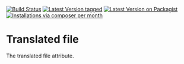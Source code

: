 [![Build Status](https://travis-ci.org/MetaModels/attribute_translatedfile.svg)](https://travis-ci.org/MetaModels/attribute_translatedfile)
[![Latest Version tagged](http://img.shields.io/github/tag/MetaModels/attribute_translatedfile.svg)](https://github.com/MetaModels/attribute_translatedfile/tags)
[![Latest Version on Packagist](http://img.shields.io/packagist/v/MetaModels/attribute_translatedfile.svg)](https://packagist.org/packages/MetaModels/attribute_translatedfile)
[![Installations via composer per month](http://img.shields.io/packagist/dm/MetaModels/attribute_translatedfile.svg)](https://packagist.org/packages/MetaModels/attribute_translatedfile)

Translated file
===============

The translated file attribute.
